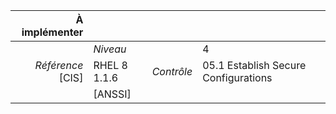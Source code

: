 
|           À implémenter    |    |    |    |
|----------------:|:---|---:|:---|
|                 |*Niveau*|| 4 |
|*Référence* [CIS]| RHEL 8 1.1.6 |*Contrôle*| 05.1 Establish Secure Configurations |
|                 |[ANSSI] ||  |

